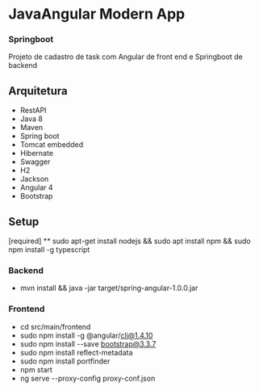 # JavaAngular Modern App

### Springboot
Projeto de cadastro de task com Angular de front end e Springboot de backend

## Arquitetura

* RestAPI
* Java 8
* Maven
* Spring boot
* Tomcat embedded
* Hibernate
* Swagger
* H2
* Jackson
* Angular 4
* Bootstrap

## Setup

[required] 
** sudo apt-get install nodejs && sudo apt install npm && sudo npm install -g typescript

### Backend
  * mvn install && java -jar target/spring-angular-1.0.0.jar

### Frontend
  * cd  src/main/frontend
  * sudo npm install -g @angular/cli@1.4.10
  * sudo npm install --save bootstrap@3.3.7
  * sudo npm install reflect-metadata
  *	sudo npm install portfinder
  * npm start
  * ng serve --proxy-config proxy-conf.json


